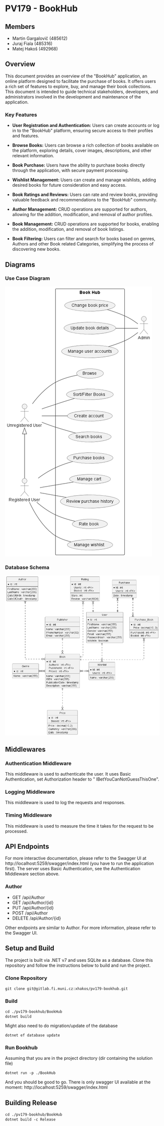 # PV179 - BookHub

## Members

- Martin Gargalovič (485612)
- Juraj Fiala (485316)
- Matej Hakoš (492968)

## Overview

This document provides an overview of the "BookHub" application, an online platform designed to facilitate the purchase
of books. It offers users a rich set of features to explore, buy, and manage their book collections. This document is
intended to guide technical stakeholders, developers, and administrators involved in the development and maintenance of
the application.

### Key Features

- **User Registration and Authentication:** Users can create accounts or log in to the "BookHub" platform, ensuring
  secure access to their profiles and features.

- **Browse Books:** Users can browse a rich collection of books available on the platform, exploring details, cover
  images, descriptions, and other relevant information.

- **Book Purchase:** Users have the ability to purchase books directly through the application, with secure payment
  processing.

- **Wishlist Management:** Users can create and manage wishlists, adding desired books for future consideration and easy
  access.

- **Book Ratings and Reviews:** Users can rate and review books, providing valuable feedback and recommendations to
  the "BookHub" community.

- **Author Management:** CRUD operations are supported for authors, allowing for the addition, modification, and removal
  of author profiles.

- **Book Management:** CRUD operations are supported for books, enabling the addition, modification, and removal of book
  listings.

- **Book Filtering:** Users can filter and search for books based on genres, Authors and other Book related Categories,
  simplifying the process of discovering new books.

## Diagrams

### Use Case Diagram

![Use Case Diagram](./docs/Book%20Hub%20UCD.png)

### Database Schema

![ERD Diagram](./docs/Book%20Hub%20ERD.png)

## Middlewares

### Authentication Middleware

This middleware is used to authenticate the user. It uses Basic Authentication, set Authorization header to "
IBetYouCanNotGuessThisOne".

### Logging Middleware

This middleware is used to log the requests and responses.

### Timing Middleware

This middleware is used to measure the time it takes for the request to be processed.

## API Endpoints

For more interactive documentation, please refer to the Swagger UI at http://localhost:5259/swagger/index.html (you have
to run the application first). The server uses Basic Authentication, see the Authentication Middleware section above.
### Author

- GET /api/Author
- GET /api/Author/{id}
- PUT /api/Author/{id}
- POST /api/Author
- DELETE /api/Author/{id}

Other endpoints are similar to Author. For more information, please refer to the Swagger UI.

## Setup and Build

The project is built via .NET v7 and uses SQLite as a database. Clone this repository and follow the instructions below
to build and run the project.

### Clone Repository

```
git clone git@gitlab.fi.muni.cz:xhakos/pv179-bookhub.git
```

### Build

```
cd ./pv179-bookhub/BookHub
dotnet build
```

Might also need to do migration/update of the database

```
dotnet ef database update
```

### Run Bookhub

Assuming that you are in the project directory (dir containing the solution file)

```
dotnet run -p ./BookHub
```

And you should be good to go. There is only swagger UI available at the moment: http://localhost:5259/swagger/index.html

## Building Release

```
cd ./pv179-bookhub/BookHub
dotnet build -c Release
```